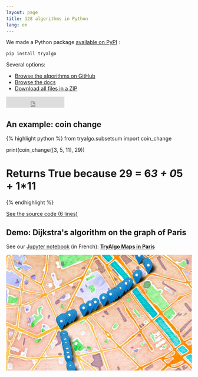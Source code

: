```yaml
---
layout: page
title: 128 algorithms in Python
lang: en
---
```


We made a Python package [available on PyPI](https://pypi.python.org/pypi/tryalgo/) :

    pip install tryalgo

Several options:

- [Browse the algorithms on GitHub](https://github.com/jilljenn/tryalgo)
- [Browse the docs](http://pythonhosted.org/tryalgo/)
- [Download all files in a ZIP](https://github.com/jilljenn/tryalgo/archive/master.zip)

<iframe src="https://ghbtns.com/github-btn.html?user=jilljenn&amp;repo=tryalgo&amp;type=fork&amp;count=true&amp;size=large" frameborder="0" scrolling="0" width="158px" height="30px"></iframe>

## An example: coin change

{% highlight python %}
from tryalgo.subsetsum import coin_change

print(coin_change([3, 5, 11], 29))
# Returns True because 29 = 6*3 + 0*5 + 1*11
{% endhighlight %}

<a href="http://pythonhosted.org/tryalgo/_modules/tryalgo/subsetsum.html#coin_change" target="_blank">See the source code (6 lines)</a>

## Demo: Dijkstra's algorithm on the graph of Paris

See our [Jupyter notebook](http://nbviewer.jupyter.org/github/jilljenn/tryalgo/blob/master/examples/TryAlgo%20Maps%20in%20Paris.ipynb) (in French): [**TryAlgo Maps in Paris**](http://nbviewer.jupyter.org/github/jilljenn/tryalgo/blob/master/examples/TryAlgo%20Maps%20in%20Paris.ipynb)

<a href="http://nbviewer.jupyter.org/github/jilljenn/tryalgo/blob/master/examples/TryAlgo%20Maps%20in%20Paris.ipynb" target="_blank"><img src="/static/paris.png" /></a>
